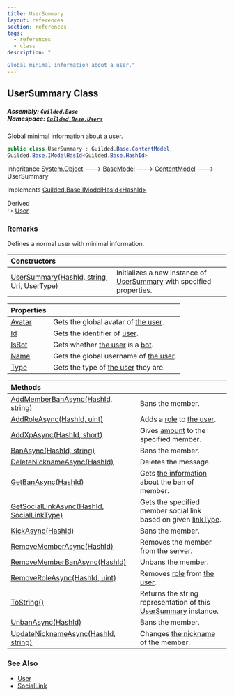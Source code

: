 ```yaml
---
title: UserSummary
layout: references
section: references
tags:
  - references
  - class
description: "

Global minimal information about a user."
---
```


## UserSummary Class
##### **Assembly:** `Guilded.Base`<br/>**Namespace:** [`Guilded.Base.Users`](Guilded.Base.Users 'Guilded.Base.Users')

Global minimal information about a user.

```csharp
public class UserSummary : Guilded.Base.ContentModel,
Guilded.Base.IModelHasId<Guilded.Base.HashId>
```

Inheritance [System.Object](https://docs.microsoft.com/en-us/dotnet/api/System.Object 'System.Object') &#129106; [BaseModel](BaseModel 'Guilded.Base.BaseModel') &#129106; [ContentModel](ContentModel 'Guilded.Base.ContentModel') &#129106; UserSummary

Implements [Guilded.Base.IModelHasId&lt;](IModelHasId_T_ 'Guilded.Base.IModelHasId<T>')[HashId](HashId 'Guilded.Base.HashId')[&gt;](IModelHasId_T_ 'Guilded.Base.IModelHasId<T>')

Derived  
&#8627; [User](User 'Guilded.Base.Users.User')

### Remarks
  
Defines a normal user with minimal information.

| Constructors | |
| :--- | :--- |
| [UserSummary(HashId, string, Uri, UserType)](UserSummary.UserSummary(HashId,string,Uri,UserType) 'Guilded.Base.Users.UserSummary.UserSummary(Guilded.Base.HashId, string, Uri, Guilded.Base.Users.UserType)') | Initializes a new instance of [UserSummary](UserSummary 'Guilded.Base.Users.UserSummary') with specified properties. |

| Properties | |
| :--- | :--- |
| [Avatar](UserSummary.Avatar 'Guilded.Base.Users.UserSummary.Avatar') | Gets the global avatar of [the user](User 'Guilded.Base.Users.User'). |
| [Id](UserSummary.Id 'Guilded.Base.Users.UserSummary.Id') | Gets the identifier of [user](User 'Guilded.Base.Users.User'). |
| [IsBot](UserSummary.IsBot 'Guilded.Base.Users.UserSummary.IsBot') | Gets whether [the user](User 'Guilded.Base.Users.User') is a [bot](UserType#Guilded.Base.Users.UserType.Bot 'Guilded.Base.Users.UserType.Bot'). |
| [Name](UserSummary.Name 'Guilded.Base.Users.UserSummary.Name') | Gets the global username of [the user](User 'Guilded.Base.Users.User'). |
| [Type](UserSummary.Type 'Guilded.Base.Users.UserSummary.Type') | Gets the type of [the user](User 'Guilded.Base.Users.User') they are. |

| Methods | |
| :--- | :--- |
| [AddMemberBanAsync(HashId, string)](UserSummary.AddMemberBanAsync(HashId,string) 'Guilded.Base.Users.UserSummary.AddMemberBanAsync(Guilded.Base.HashId, string)') | Bans the member. |
| [AddRoleAsync(HashId, uint)](UserSummary.AddRoleAsync(HashId,uint) 'Guilded.Base.Users.UserSummary.AddRoleAsync(Guilded.Base.HashId, uint)') | Adds a [role](UserSummary.AddRoleAsync(HashId,uint)#Guilded.Base.Users.UserSummary.AddRoleAsync(Guilded.Base.HashId,uint).role 'Guilded.Base.Users.UserSummary.AddRoleAsync(Guilded.Base.HashId, uint).role') to [the user](User 'Guilded.Base.Users.User'). |
| [AddXpAsync(HashId, short)](UserSummary.AddXpAsync(HashId,short) 'Guilded.Base.Users.UserSummary.AddXpAsync(Guilded.Base.HashId, short)') | Gives [amount](UserSummary.AddXpAsync(HashId,short)#Guilded.Base.Users.UserSummary.AddXpAsync(Guilded.Base.HashId,short).amount 'Guilded.Base.Users.UserSummary.AddXpAsync(Guilded.Base.HashId, short).amount') to the specified member. |
| [BanAsync(HashId, string)](UserSummary.BanAsync(HashId,string) 'Guilded.Base.Users.UserSummary.BanAsync(Guilded.Base.HashId, string)') | Bans the member. |
| [DeleteNicknameAsync(HashId)](UserSummary.DeleteNicknameAsync(HashId) 'Guilded.Base.Users.UserSummary.DeleteNicknameAsync(Guilded.Base.HashId)') | Deletes the message. |
| [GetBanAsync(HashId)](UserSummary.GetBanAsync(HashId) 'Guilded.Base.Users.UserSummary.GetBanAsync(Guilded.Base.HashId)') | Gets [the information](MemberBan 'Guilded.Base.Servers.MemberBan') about the ban of member. |
| [GetSocialLinkAsync(HashId, SocialLinkType)](UserSummary.GetSocialLinkAsync(HashId,SocialLinkType) 'Guilded.Base.Users.UserSummary.GetSocialLinkAsync(Guilded.Base.HashId, Guilded.Base.Users.SocialLinkType)') | Gets the specified member social link based on given [linkType](UserSummary.GetSocialLinkAsync(HashId,SocialLinkType)#Guilded.Base.Users.UserSummary.GetSocialLinkAsync(Guilded.Base.HashId,Guilded.Base.Users.SocialLinkType).linkType 'Guilded.Base.Users.UserSummary.GetSocialLinkAsync(Guilded.Base.HashId, Guilded.Base.Users.SocialLinkType).linkType'). |
| [KickAsync(HashId)](UserSummary.KickAsync(HashId) 'Guilded.Base.Users.UserSummary.KickAsync(Guilded.Base.HashId)') | Bans the member. |
| [RemoveMemberAsync(HashId)](UserSummary.RemoveMemberAsync(HashId) 'Guilded.Base.Users.UserSummary.RemoveMemberAsync(Guilded.Base.HashId)') | Removes the member from the [server](UserSummary.RemoveMemberAsync(HashId)#Guilded.Base.Users.UserSummary.RemoveMemberAsync(Guilded.Base.HashId).server 'Guilded.Base.Users.UserSummary.RemoveMemberAsync(Guilded.Base.HashId).server'). |
| [RemoveMemberBanAsync(HashId)](UserSummary.RemoveMemberBanAsync(HashId) 'Guilded.Base.Users.UserSummary.RemoveMemberBanAsync(Guilded.Base.HashId)') | Unbans the member. |
| [RemoveRoleAsync(HashId, uint)](UserSummary.RemoveRoleAsync(HashId,uint) 'Guilded.Base.Users.UserSummary.RemoveRoleAsync(Guilded.Base.HashId, uint)') | Removes [role](UserSummary.RemoveRoleAsync(HashId,uint)#Guilded.Base.Users.UserSummary.RemoveRoleAsync(Guilded.Base.HashId,uint).role 'Guilded.Base.Users.UserSummary.RemoveRoleAsync(Guilded.Base.HashId, uint).role') from [the user](User 'Guilded.Base.Users.User'). |
| [ToString()](UserSummary.ToString() 'Guilded.Base.Users.UserSummary.ToString()') | Returns the string representation of this [UserSummary](UserSummary 'Guilded.Base.Users.UserSummary') instance. |
| [UnbanAsync(HashId)](UserSummary.UnbanAsync(HashId) 'Guilded.Base.Users.UserSummary.UnbanAsync(Guilded.Base.HashId)') | Bans the member. |
| [UpdateNicknameAsync(HashId, string)](UserSummary.UpdateNicknameAsync(HashId,string) 'Guilded.Base.Users.UserSummary.UpdateNicknameAsync(Guilded.Base.HashId, string)') | Changes [the nickname](Member.Nickname 'Guilded.Base.Servers.Member.Nickname') of the member. |

### See Also
- [User](User 'Guilded.Base.Users.User')
- [SocialLink](SocialLink 'Guilded.Base.Users.SocialLink')